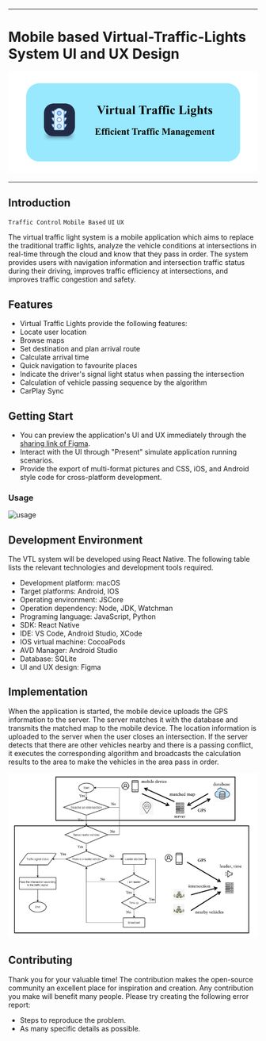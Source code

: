 ***
# **Mobile based Virtual-Traffic-Lights System UI and UX Design**
![slogan](https://github.com/MasonNZ666/Virtual-Traffic-Lights/raw/main/slogan.png)
***

## Introduction
`Traffic Control` `Mobile Based` `UI` `UX`

The virtual traffic light system is a mobile application which aims to replace the traditional traffic lights, analyze the vehicle conditions at intersections in real-time through the cloud and know that they pass in order. The system provides users with navigation information and intersection traffic status during their driving, improves traffic efficiency at intersections, and improves traffic congestion and safety.

## Features
* Virtual Traffic Lights provide the following features:
* Locate user location
* Browse maps
* Set destination and plan arrival route
* Calculate arrival time
* Quick navigation to favourite places
* Indicate the driver's signal light status when passing the intersection
* Calculation of vehicle passing sequence by the algorithm
* CarPlay Sync

## Getting Start
* You can preview the application's UI and UX immediately through the [sharing link of Figma](https://www.figma.com/file/Q2JLfDiACU50CTlNoviOND/COMP826-Assessment-2?node-id=0%3A1).
* Interact with the UI through "Present" simulate application running scenarios.
* Provide the export of multi-format pictures and CSS, iOS, and Android style code for cross-platform development.

### Usage
![usage](https://github.com/MasonNZ666/Virtual-Traffic-Lights/raw/main/Usage.gif)

## Development Environment
The VTL system will be developed using React Native. The following table lists the relevant technologies and development tools required.
* Development platform: macOS
* Target platforms: Android, IOS
* Operating environment: JSCore
* Operation dependency: Node, JDK, Watchman
* Programing language: JavaScript, Python
* SDK: React Native
* IDE: VS Code, Android Studio, XCode
* IOS virtual machine: CocoaPods
* AVD Manager: Android Studio
* Database: SQLite
* UI and UX design: Figma

## Implementation
When the application is started, the mobile device uploads the GPS information to the server. The server matches it with the database and transmits the matched map to the mobile device. The location information is uploaded to the server when the user closes an intersection. If the server detects that there are other vehicles nearby and there is a passing conflict, it executes the corresponding algorithm and broadcasts the calculation results to the area to make the vehicles in the area pass in order.

![](https://github.com/MasonNZ666/Virtual-Traffic-Lights/raw/main/Overview.png)

## Contributing
Thank you for your valuable time! The contribution makes the open-source community an excellent place for inspiration and creation. Any contribution you make will benefit many people. Please try creating the following error report:
* Steps to reproduce the problem.
* As many specific details as possible.
